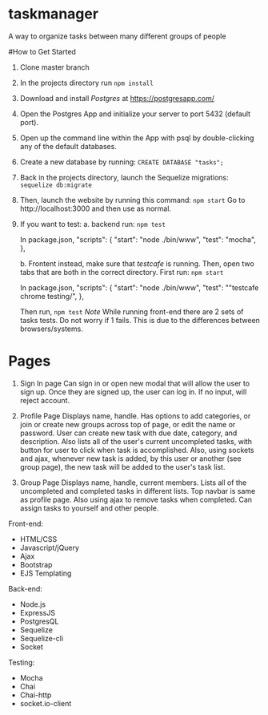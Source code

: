 # taskmanager
A way to organize tasks between many different groups of people

#How to Get Started
1. Clone master branch
2. In the projects directory run
```npm install```
3. Download and install *Postgres* at https://postgresapp.com/
4. Open the Postgres App and initialize your server to port 5432 (default port).
5. Open up the command line within the App with psql by double-clicking any of the default databases.
6. Create a new database by running:
    ```CREATE DATABASE "tasks";```
6. Back in the projects directory, launch the Sequelize migrations:
  ```sequelize db:migrate```
7. Then, launch the website by running this command:
  ```npm start```
  Go to  http://localhost:3000 and then use as normal.
8. If you want to test: 
    a. backend run:
  ```npm test```

    In package.json,
    "scripts": {
        "start": "node ./bin/www",
        "test": "mocha",
      },

    b. Frontent instead, make sure that *testcafe* is running. Then, open two tabs that are both in the correct directory. First run:
    ```npm start```
      
      In package.json,
      "scripts": {
        "start": "node ./bin/www",
        "test": ""testcafe chrome testing/",
      },

    Then run, 
    ```npm test```
    *Note* While running front-end there are 2 sets of tasks tests. Do not worry if 1 fails. This is due to the differences between browsers/systems.

# Pages

1. Sign In page
 Can sign in or open new modal that will allow the user to sign up. Once they are signed up, the user can log in. 
 If no input, will reject account.

2. Profile Page
 Displays name, handle.
 Has options to add categories, or join or create new groups across top of page, or edit the name or password.
 User can create new task with due date, category, and description.
 Also lists all of the user's current uncompleted tasks, with button for user to click when task is accomplished.
 Also, using sockets and ajax, whenever new task is added, by this user or another (see group page), the new task will be added to the user's task list.

3. Group Page
 Displays name, handle, current members.
 Lists all of the uncompleted and completed tasks in different lists. 
 Top navbar is same as profile page.
 Also using ajax to remove tasks when completed.
 Can assign tasks to yourself and other people.


Front-end:
- HTML/CSS
- Javascript/jQuery
- Ajax
- Bootstrap
- EJS Templating

Back-end:
- Node.js
- ExpressJS
- PostgresQL
- Sequelize
- Sequelize-cli
- Socket

Testing:
- Mocha
- Chai
- Chai-http
- socket.io-client
